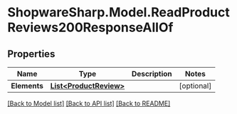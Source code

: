 # ShopwareSharp.Model.ReadProductReviews200ResponseAllOf

## Properties

Name | Type | Description | Notes
------------ | ------------- | ------------- | -------------
**Elements** | [**List&lt;ProductReview&gt;**](ProductReview.md) |  | [optional] 

[[Back to Model list]](../README.md#documentation-for-models) [[Back to API list]](../README.md#documentation-for-api-endpoints) [[Back to README]](../README.md)

